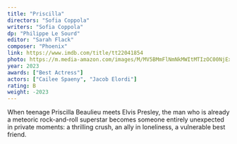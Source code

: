 ```yaml
---
title: "Priscilla"
directors: "Sofia Coppola"
writers: "Sofia Coppola"
dp: "Philippe Le Sourd"
editor: "Sarah Flack"
composer: "Phoenix"
link: https://www.imdb.com/title/tt22041854
photo: https://m.media-amazon.com/images/M/MV5BMmFlNmNkMWItMTIzOC00NjExLWE3N2UtZjEwZDVkMmYzMmM5XkEyXkFqcGc@._V1_FMjpg_UX509_.jpg
year: 2023
awards: ["Best Actress"]
actors: ["Cailee Spaeny", "Jacob Elordi"]
rating: B
weight: -2023
---
```


When teenage Priscilla Beaulieu meets Elvis Presley, the man who is already a meteoric rock-and-roll superstar becomes someone entirely unexpected in private moments: a thrilling crush, an ally in loneliness, a vulnerable best friend.
